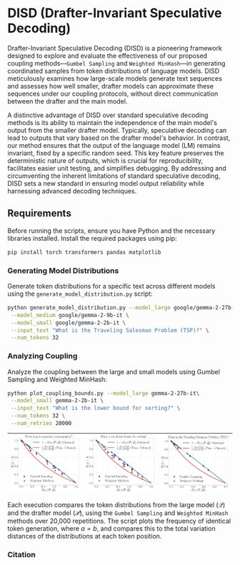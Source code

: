 # DISD (Drafter-Invariant Speculative Decoding)

Drafter-Invariant Speculative Decoding (DISD) is a pioneering framework designed to explore and evaluate the effectiveness of our proposed coupling methods—`Gumbel Sampling` and `Weighted MinHash`—in generating coordinated samples from token distributions of language models. DISD meticulously examines how large-scale models generate text sequences and assesses how well smaller, drafter models can approximate these sequences under our coupling protocols, without direct communication between the drafter and the main model.

A distinctive advantage of DISD over standard speculative decoding methods is its ability to maintain the independence of the main model's output from the smaller drafter model. Typically, speculative decoding can lead to outputs that vary based on the drafter model's behavior. In contrast, our method ensures that the output of the language model (LM) remains invariant, fixed by a specific random seed. This key feature preserves the deterministic nature of outputs, which is crucial for reproducibility, facilitates easier unit testing, and simplifies debugging. By addressing and circumventing the inherent limitations of standard speculative decoding, DISD sets a new standard in ensuring model output reliability while harnessing advanced decoding techniques.
## Requirements

Before running the scripts, ensure you have Python and the necessary libraries installed. Install the required packages using pip:

```bash
pip install torch transformers pandas matplotlib
```

### Generating Model Distributions
Generate token distributions for a specific text across different models using the `generate_model_distribution.py` script:
```bash
python generate_model_distribution.py --model_large google/gemma-2-27b-it \
 --model_medium google/gemma-2-9b-it \
 --model_small google/gemma-2-2b-it \
 --input_text "What is the Traveling Salesman Problem (TSP)?" \
 --num_tokens 32 
```

### Analyzing Coupling
Analyze the coupling between the large and small models using Gumbel Sampling and Weighted MinHash:

```bash
python plot_coupling_bounds.py --model_large gemma-2-27b-it\
 --model_small gemma-2-2b-it \
 --input_text "What is the lower bound for sorting?" \
 --num_tokens 32 \
 --num_retries 20000
```

| ![Plot 1](./img/What_is_post-quantum_cryptography.png) | ![Plot 2](./img/What_is_the_lower_bound_for_sorting.png) | ![Plot 3](./img/What_is_the_Traveling_Salesman_Problem_(TSP).png) |
|:------------------------------------------------------:|:--------------------------------------------------------:|:-----------------------------------------------------------------:|

Each execution compares the token distributions from the large model ($\mathcal{Q}$) and the drafter model ($\mathcal{P}$), using the `Gumbel Sampling` and `Weighted MinHash` methods over 20,000 repetitions. The script plots the frequency of identical token generation, where $a = b$, and compares this to the total variation distances of the distributions at each token position.


### Citation
